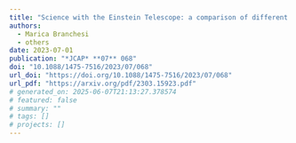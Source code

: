 ```yaml
---
title: "Science with the Einstein Telescope: a comparison of different designs"
authors:
  - Marica Branchesi
  - others
date: 2023-07-01
publication: "*JCAP* **07** 068"
doi: "10.1088/1475-7516/2023/07/068"
url_doi: "https://doi.org/10.1088/1475-7516/2023/07/068"
url_pdf: "https://arxiv.org/pdf/2303.15923.pdf"
# generated_on: 2025-06-07T21:13:27.378574
# featured: false
# summary: ""
# tags: []
# projects: []
---
```


